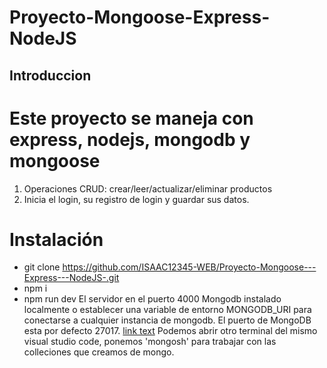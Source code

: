# Proyecto-Mongoose-Express-NodeJS
## Introduccion 
# Este proyecto se maneja con express, nodejs, mongodb y mongoose
1. Operaciones CRUD: crear/leer/actualizar/eliminar productos
2. Inicia el login, su registro de login y guardar sus datos.
# Instalación
- git clone https://github.com/ISAAC12345-WEB/Proyecto-Mongoose---Express---NodeJS-.git
- npm i
- npm run dev 
El servidor en el puerto 4000
Mongodb instalado localmente o establecer una variable de entorno MONGODB_URI para conectarse a cualquier instancia de mongodb. El puerto de MongoDB esta por defecto 27017. 
[link text]([https://www.mongodb.com/try/download/compass].md)
Podemos abrir otro terminal del mismo visual studio code, ponemos 'mongosh' para trabajar con las colleciones que creamos de mongo. 

